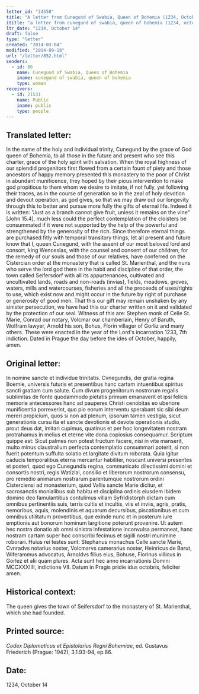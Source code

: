 ```yaml
---
letter_id: "24558"
title: "A letter from Cunegund of Swabia, Queen of Bohemia (1234, October 14)"
ititle: "a letter from cunegund of swabia, queen of bohemia (1234, october 14)"
ltr_date: "1234, October 14"
draft: false
type: "letter"
created: "2014-03-04"
modified: "2014-09-18"
url: "/letter/852.html"
senders:
  - id: 86
    name: Cunegund of Swabia, Queen of Bohemia
    iname: cunegund of swabia, queen of bohemia
    type: woman
receivers:
  - id: 21531
    name: Public
    iname: public
    type: people
---
```

<h2> Translated letter:</h2>In the name of the holy and individual trinity, Cunegund by the grace of God queen of Bohemia, to all those in the future and present who see this charter, grace of the holy spirit with salvation.
When the royal highness of our splendid progenitors first flowed from a certain fount of piety and those ancestors of happy memory presented this monastery to the poor of Christ in abundant munificence, they hoped by their pious intervention to make god propitious to them whom we desire to imitate, if not fully, yet following their traces, as in the course of generation so in the zeal of holy devotion and devout operation, as god gives, so that we may draw out our longevity through this to better and pursue more fully the gifts of eternal life.  Indeed it is written:  "Just as a branch cannot give fruit, unless it remains on the vine" [John 15.4], much less could the perfect contemplation of the cloisters be consummated if it were not supported by the help of the powerful and strengthened by the generosity of the rich.
Since therefore eternal things are purchased fitly with temporal transitory things, let all present and future know that I, queen Cunegund, with the assent of our most beloved lord and consort, king Wenceslas, with the counsel and consent of our children, for the remedy of our souls and those of our relatives, have conferred on the Cistercian order at the monastery that is called St. Marienthal, and the nuns who serve the lord god there in the habit and discipline of that order, the town called Seifersdorf with all its appurtenances, cultivated and uncultivated lands, roads and non-roads (invias), fields, meadows, groves, waters, mills and watercourses, fisheries and all the proceeds of uses/rights to use, which exist now and might occur in the future by right of purchase or generosity of good men.
That this our gift may remain unshaken by any sinister persecution, we have had this our charter written on it and validated by the protection of our seal.
Witness of this are:  Stephen monk of Celle St. Marie, Conrad our notary, Volcmar our chamberlain, Henry of Baruth, Wolfram lawyer, Arnold his son, Bohus, Florin villager of Gorliz and many others.
These were enacted in the year of the Lord's incarnation 1233, 7th indiction.  Dated in Prague the day before the ides of October, happily, amen.
<h2 class="mt-4"> Original letter:</h2>In nomine sancte et individue trinitatis.  Cvnegundis, dei gratia regina Boemie, universis futuris et presentibus hanc cartam intuentibus spiritus sancti gratiam cum salute.  Cum divum progenitorum nostrorum regalis sublimitas de fonte quodammodo pietatis primum emanaverit et ipsi felicis memorie antecessores hanc ad pauperes Christi cenobitas eo uberiore munificentia porrexerint, quo pio eorum interventu sperabant sic sibi deum mereri propicium, quos si non ad plenum, ipsorum tamen vestigia, sicut generationis cursu ita et sancte devotionis et devote operationis studio, prout deus dat, imitari cupimus, quatinus et per hoc longevitatem nostram protrahamus in melius et eterne vite dona copiosius consequamur.  Scriptum quippe est:  Sicut palmes non potest fructum facere, nisi in vite manserit, multo minus claustralium perfecta contemplatio consummari poterit, si non fuerit potentum suffulta solatio et largitate divitum roborata.  Quia igitur caducis temporalibus eterna mercantur habiliter, noscant universi presentes et posteri, quod ego Cunegundis regina, communicato dilectissimi domini et consortis nostri, regis Watizlai, consilio et liberorum nostrorum consensu, pro remedio animarum nostrarum parentumque nostrorum ordini Cisterciensi ad monasterium, quod Vallis sancte Marie dicitur, et sacrosanctis monialibus sub habitu et disciplina ordinis eiusdem ibidem domino deo famulantibus contulimus villam Syfridistorph dictam cum omnibus pertinentiis suis, terris cultis et incultis, viis et inviis, agris, pratis, nemoribus, aquis, molendinis et aquarum decursibus, piscationibus et cum omnibus utilitatum proventibus, que exinde nunc et in posterum iure emptionis aut bonorum hominum largitione poterunt provenire.  Ut autem hec nostra donatio ab omni sinistra infestatione inconvulsa permaneat, hanc nostram cartam super hoc conscribi fecimus et sigilli nostri munimine roborari.  Huius rei testes sunt:  Stephanus monachus Celle sancte Marie, Cvnradvs notarius noster, Volcmarvs camerarius noster, Heinricus de Barut, Wiferammus advocatus, Arnoldvs filius eius, Bohuse, Florinus villicus in Gorlez et alii quam plures.
Acta sunt hec anno incarnationis Domini MCCXXXIIII, indictione VII.  Datum in Pragis pridie idus octobris, feliciter amen.
<h2 class="mt-4"> Historical context:</h2>The queen gives the town of Seifersdorf to the monastery of St. Marienthal, which she had founded.
<h2 class="mt-4"> Printed source:</h2><p><em>Codex Diplomaticus et Epistolarius Regni Bohemiae</em>, ed. Gustavus Friederich (Prague: 1942), 3.1.93-94, ep.86.</p><h2 class="mt-4"> Date:</h2>1234, October 14